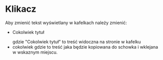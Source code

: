 # Klikacz
Aby zmienić tekst wyświetlany w kafelkach należy zmienić:
- <p class="title">Cokolwiek tytuł</p> gdzie "Cokolwiek tytuł" to treść widoczna na stronie w kafelku
- <span class="hidden">cokolwiek</span> gdzie to treść jaka będzie kopiowana do schowka i wklejana w wskaznym miejscu.
